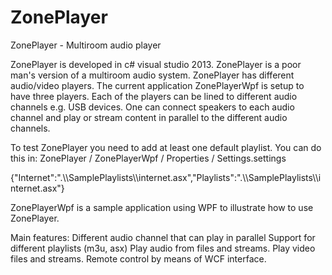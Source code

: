 ZonePlayer
==========

ZonePlayer - Multiroom audio player

ZonePlayer is developed in c# visual studio 2013.
ZonePlayer is a poor man's version of a multiroom audio system.
ZonePlayer has different audio/video players. The current application ZonePlayerWpf is setup to have three players.
Each of the players can be lined to different audio channels e.g. USB devices. One can connect speakers to each audio channel 
and play or stream content in parallel to the different audio channels.

To test ZonePlayer you need to add at least one default playlist.
You can do this in: 
ZonePlayer / ZonePlayerWpf / Properties / Settings.settings 

 <Setting Name="DefaultPlaylists" Type="System.String" Scope="User"> 
 <Value Profile="(Default)">{"Internet":".\\SamplePlaylists\\internet.asx","Playlists":".\\SamplePlaylists\\internet.asx"}</Value> 
</Setting> 


ZonePlayerWpf is a sample application using WPF to illustrate how to use ZonePlayer. 

Main features:
Different audio channel that can play in parallel
Support for different playlists (m3u, asx)
Play audio from files and streams.
Play video files and streams.
Remote control by means of WCF interface.
